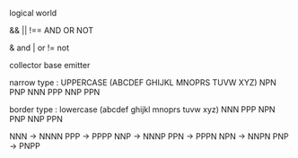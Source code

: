 logical world 

 && || !== AND OR NOT
 
  & and 
  | or 
  != not 
  
collector 
base
emitter

narrow type :
  UPPERCASE (ABCDEF GHIJKL MNOPRS TUVW XYZ) NPN PNP NNN PPP NNP PPN
  
border type :
  lowercase (abcdef ghijkl mnoprs tuvw xyz) NNN PPP NPN PNP NNP PPN

NNN -> NNNN
PPP -> PPPP
NNP -> NNNP
PPN -> PPPN
NPN -> NNPN
PNP -> PNPP
